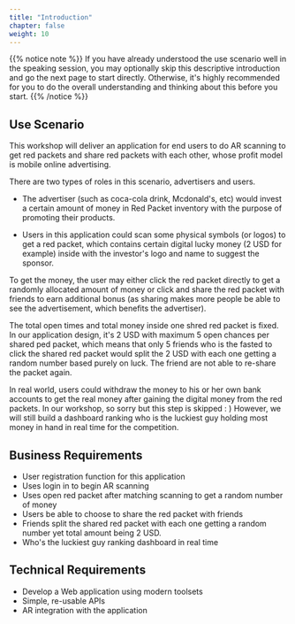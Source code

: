 ```yaml
---
title: "Introduction"
chapter: false
weight: 10
---
```



{{% notice note %}}
If you have already understood the use scenario well in the speaking session, you may optionally skip this descriptive introduction and go the next page to start directly.
Otherwise, it's highly recommended for you to do the overall understanding and thinking about this before you start.
{{% /notice  %}}

## Use Scenario 

This workshop will deliver an application for end users to do AR scanning to get red packets and share red packets with each other, whose profit model is mobile online advertising. 

There are two types of roles in this scenario, advertisers and users.

* The advertiser (such as coca-cola drink, Mcdonald's, etc) would invest a certain amount of money in Red Packet inventory with the purpose of promoting their products. 

* Users in this application could scan some physical symbols (or logos) to get a red packet, 
which contains certain digital lucky money (2 USD for example) inside with the investor's logo and name to suggest the sponsor.

To get the money, the user may either click the red packet directly to get a randomly allocated amount of money 
or click and share the red packet with friends to earn additional bonus (as sharing makes more people be able to see the 
advertisement, which benefits the advertiser).  

The total open times and total money inside one shred red packet is fixed. 
In our application design, it's 2 USD with maximum 5 open chances per shared ped packet, which means that only
5 friends who is the fasted to click the shared red packet would split the 2 USD with each one getting a random number based purely on luck. 
The friend are not able to re-share the packet again.

In real world, users could withdraw the money to his or her own bank accounts to get the real money after gaining the digital money from the red packets.
In our workshop, so sorry but this step is skipped : )  However, we will still build a dashboard ranking who is the luckiest guy holding most money in hand in real time for the competition.


## Business Requirements

* User registration function for this application
* Uses login in to begin AR scanning  
* Uses open red packet after matching scanning to get a random number of money
* Users be able to choose to share the red packet with friends 
* Friends split the shared red packet with each one getting a random number yet total amount being 2 USD.
* Who's the luckiest guy ranking dashboard in real time


## Technical Requirements
* Develop a Web application using modern toolsets
* Simple, re-usable APIs
* AR integration with the application









